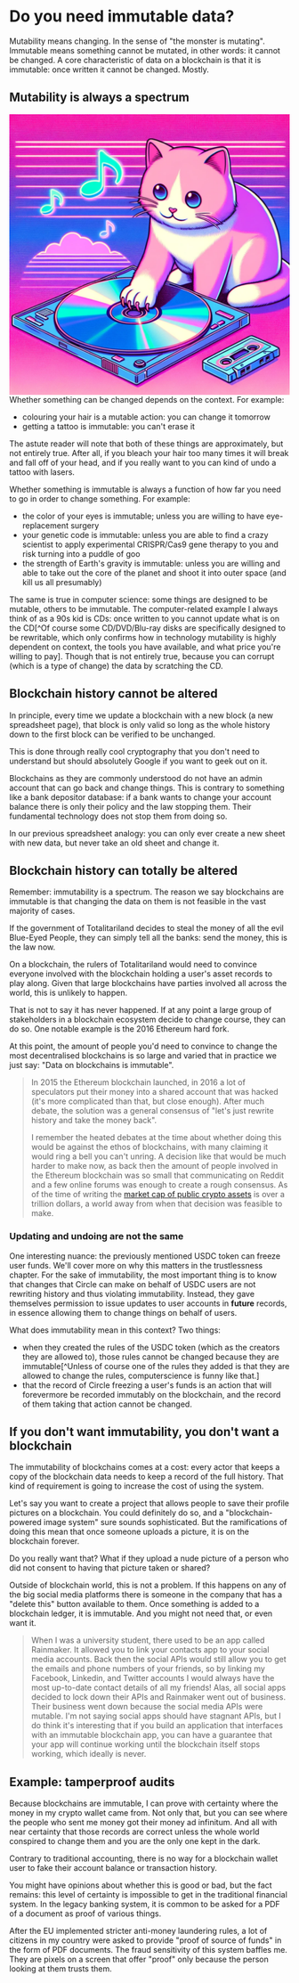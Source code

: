 # Do you need immutable data?

Mutability means changing. In the sense of "the monster is mutating". Immutable means something cannot be mutated, in other words: it cannot be changed. A core characteristic of data on a blockchain is that it is immutable: once written it cannot be changed. Mostly.

## Mutability is always a spectrum

<img src="../assets/illustrations/cat-scratching-cd.png" alt="A cat paw scratching a ledger" align="right" class="img-50-right">

Whether something can be changed depends on the context. For example:

- colouring your hair is a mutable action: you can change it tomorrow
- getting a tattoo is immutable: you can't erase it

The astute reader will note that both of these things are approximately, but not entirely true. After all, if you bleach your hair too many times it will break and fall off of your head, and if you really want to you can kind of undo a tattoo with lasers.

Whether something is immutable is always a function of how far you need to go in order to change something. For example:

- the color of your eyes is immutable; unless you are willing to have eye-replacement surgery
- your genetic code is immutable: unless you are able to find a crazy scientist to apply experimental CRISPR/Cas9 gene therapy to you and risk turning into a puddle of goo
- the strength of Earth's gravity is immutable: unless you are willing and able to take out the core of the planet and shoot it into outer space (and kill us all presumably)

The same is true in computer science: some things are designed to be mutable, others to be immutable. The computer-related example I always think of as a 90s kid is CDs: once written to you cannot update what is on the CD[^Of course some CD/DVD/Blu-ray disks are specifically designed to be rewritable, which only confirms how in technology mutability is highly dependent on context, the tools you have available, and what price you're willing to pay]. Though that is not entirely true, because you can corrupt (which is a type of change) the data by scratching the CD.

## Blockchain history cannot be altered

In principle, every time we update a blockchain with a new block (a new spreadsheet page), that block is only valid so long as the whole history down to the first block can be verified to be unchanged.

This is done through really cool cryptography that you don't need to understand but should absolutely Google if you want to geek out on it.

Blockchains as they are commonly understood do not have an admin account that can go back and change things. This is contrary to something like a bank depositor database: if a bank wants to change your account balance there is only their policy and the law stopping them. Their fundamental technology does not stop them from doing so.

In our previous spreadsheet analogy: you can only ever create a new sheet with new data, but never take an old sheet and change it.

## Blockchain history can totally be altered

Remember: immutability is a spectrum. The reason we say blockchains are immutable is that changing the data on them is not feasible in the vast majority of cases.

If the government of Totalitariland decides to steal the money of all the evil Blue-Eyed People, they can simply tell all the banks: send the money, this is the law now.

On a blockchain, the rulers of Totalitariland would need to convince everyone involved with the blockchain holding a user's asset records to play along. Given that large blockchains have parties involved all across the world, this is unlikely to happen.

That is not to say it has never happened. If at any point a large group of stakeholders in a blockchain ecosystem decide to change course, they can do so. One notable example is the 2016 Ethereum hard fork.

At this point, the amount of people you'd need to convince to change the most decentralised blockchains is so large and varied that in practice we just say: "Data on blockchains is immutable".

> In 2015 the Ethereum blockchain launched, in 2016 a lot of speculators put their money into a shared account that was hacked (it's more complicated than that, but close enough). After much debate, the solution was a general consensus of "let's just rewrite history and take the money back".
>
> I remember the heated debates at the time about whether doing this would be against the ethos of blockchains, with many claiming it would ring a bell you can't unring. A decision like that would be much harder to make now, as back then the amount of people involved in the Ethereum blockchain was so small that communicating on Reddit and a few online forums was enough to create a rough consensus. As of the time of writing the [market cap of public crypto assets](https://www.coingecko.com/en/global-charts) is over a trillion dollars, a world away from when that decision was feasible to make.

### Updating and undoing are not the same

One interesting nuance: the previously mentioned USDC token can freeze user funds. We'll cover more on why this matters in the trustlessness chapter. For the sake of immutability, the most important thing is to know that changes that Circle can make on behalf of USDC users are not rewriting history and thus violating immutability. Instead, they gave themselves permission to issue updates to user accounts in **future** records, in essence allowing them to change things on behalf of users.

What does immutability mean in this context? Two things:

- when they created the rules of the USDC token (which as the creators they are allowed to), those rules cannot be changed because they are immutable[^Unless of course one of the rules they added is that they are allowed to change the rules, computerscience is funny like that.]
- that the record of Circle freezing a user's funds is an action that will forevermore be recorded immutably on the blockchain, and the record of them taking that action cannot be changed.

## If you don't want immutability, you don't want a blockchain

The immutability of blockchains comes at a cost: every actor that keeps a copy of the blockchain data needs to keep a record of the full history. That kind of requirement is going to increase the cost of using the system.

Let's say you want to create a project that allows people to save their profile pictures on a blockchain. You could definitely do so, and a "blockchain-powered image system" sure sounds sophisticated. But the ramifications of doing this mean that once someone uploads a picture, it is on the blockchain forever.

Do you really want that? What if they upload a nude picture of a person who did not consent to having that picture taken or shared?

Outside of blockchain world, this is not a problem. If this happens on any of the big social media platforms there is someone in the company that has a "delete this" button available to them. Once something is added to a blockchain ledger, it is immutable. And you might not need that, or even want it.

> When I was a university student, there used to be an app called Rainmaker. It allowed you to link your contacts app to your social media accounts. Back then the social APIs would still allow you to get the emails and phone numbers of your friends, so by linking my Facebook, Linkedin, and Twitter accounts I would always have the most up-to-date contact details of all my friends! Alas, all social apps decided to lock down their APIs and Rainmaker went out of business. Their business went down because the social media APIs were mutable. I'm not saying social apps should have stagnant APIs, but I do think it's interesting that if you build an application that interfaces with an immutable blockchain app, you can have a guarantee that your app will continue working until the blockchain itself stops working, which ideally is never.

## Example: tamperproof audits

Because blockchains are immutable, I can prove with certainty where the money in my crypto wallet came from. Not only that, but you can see where the people who sent me money got their money ad infinitum. And all with near certainty that those records are correct unless the whole world conspired to change them and you are the only one kept in the dark.

Contrary to traditional accounting, there is no way for a blockchain wallet user to fake their account balance or transaction history.

You might have opinions about whether this is good or bad, but the fact remains: this level of certainty is impossible to get in the traditional financial system. In the legacy banking system, it is common to be asked for a PDF of a document as proof of various things.

After the EU implemented stricter anti-money laundering rules, a lot of citizens in my country were asked to provide "proof of source of funds" in the form of PDF documents. The fraud sensitivity of this system baffles me. They are pixels on a screen that offer "proof" only because the person looking at them trusts them.
